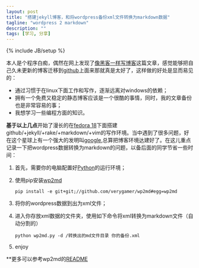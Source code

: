 ```yaml
---
layout: post
title: "搭建jekyll博客，和将wordpress备份xml文件转换为markdown数据"
tagline: "wordpress 2 markdown"
description: ""
tags: [学习, 分享]
---
```

{% include JB/setup %}

本人是个程序白痴，偶然在网上发现了[像黑客一样写博客][1]这篇文章，感觉能够把自己久未更新的博客迁移到[github](http://www.github.com)上面来那就真是太好了，这样做的好处是显而易见的：

* 通过习惯于在linux下面工作和写作，逐渐远离对windows的依赖；
* 拥有一个免费又稳定的静态博客应该是一个很酷的事情，同时，我的文章备份也是非常容易的事；
* 我想学习一些编程方面的知识。

**基于以上几点**开始了漫长的在[fedora 18][2]下面搭建github/+jekyll/+rake/+markdown/+vim的写作环境。当中遇到了很多问题，好在这个星球上有一个强大的发明叫[google](http://www.google.com),总算把博客环境达建好了。在这儿重点记录一下把wordpress数据转换为markdown的问题，以备后面的同学节省一些时间：

1. 首先，需要你的电脑配置好[Python][3]的运行环境；
2. 使用pip安装[wp2md](http://github.com/verygamer/wp2md)

    `pip install -e git+git;//github.com/verygamer/wp2md#egg=wp2md`
    
    
3. 将你的wordpress数据到出为xml文件；
4. 进入你存放xml数据的文件夹，使用如下命令将xml转换为markdown文件（自动分割的）

    `python wp2md.py -d /转换出的md文件目录 你的备份.xml`
    


    
5. enjoy


**更多可以参考wp2md的[README][4]




[1]:http://www.soimort.org/posts/101/
[2]:http://fedoraproject.org/get-fedora
[3]:http://zh.wikipedia.org/wiki/Python
[4]:https://github.com/verygamer/wp2md/blob/master/README.md
